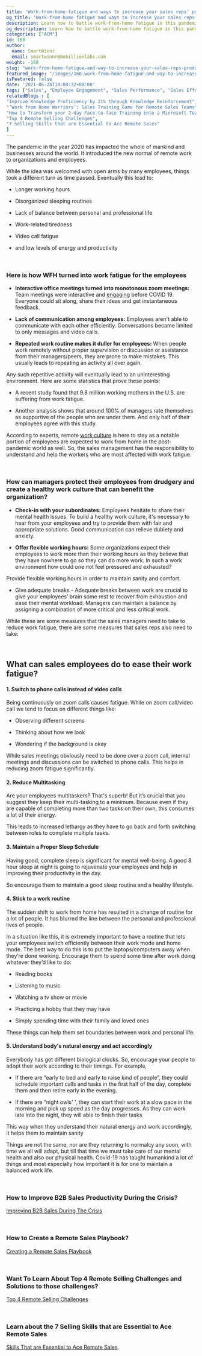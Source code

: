 ```yaml
---
title: 'Work-from-home fatigue and ways to increase your sales reps’ productivity'
og_title: 'Work-from-home fatigue and ways to increase your sales reps’ productivity'
description: Learn how to battle work-from-home fatigue in this pandemic driven world along with tips to improve your employees’ productivity
og_description: Learn how to battle work-from-home fatigue in this pandemic driven world along with tips to improve your employees’ productivity
categories: ["ACM"]
id: 160
author:
  name: SmartWinnr
  email: smartwinnr@mobillionlabs.com
weight: -160
slug: "work-from-home-fatigue-and-way-to-increase-your-sales-reps-productivity"
featured_image: "/images/160.work-from-home-fatigue-and-way-to-increase-your-sales-reps-productivity.jpeg"
isFeatured: false
date: '2021-06-24T10:00:32+08:00'
tags: ["Sales", "Employee Engagement", "Sales Performance", "Sales Effectiveness"]
relatedBlogs : [
"Improve Knowledge Proficiency by 21% through Knowledge Reinforcement",
"‘Work from Home Warriors’: Sales Training Game for Remote Sales Teams",
"How to Transform your 2-day Face-to-face Training into a Microsoft Teams Virtual Training?",
"Top 4 Remote Selling Challenges",
"7 Selling Skills that are Essential to Ace Remote Sales"
]
---
```


The pandemic in the year 2020 has impacted the whole of mankind and businesses around the world. It introduced the new normal of remote work to organizations and employees.

While the idea was welcomed with open arms by many employees, things took a different turn as time passed. Eventually this lead to:

-   Longer working hours
    

  

-   Disorganized sleeping routines
    

  

-   Lack of balance between personal and professional life
    

  

-   Work-related tiredness
    

  

-   Video call fatigue
    

  

-   and low levels of energy and productivity
    
<br>

<h3><b>Here is how WFH turned into work fatigue for the employees</b></h3>

-   **Interactive office meetings turned into monotonous zoom meetings:** Team meetings were interactive and [engaging](https://www.smartwinnr.com/post/improve-employee-engagement-of-your-remote-teams-with-gamification/) before COVID 19. Everyone could sit along, share their ideas and get instantaneous feedback.
    

  

-   **Lack of communication among employees:** Employees aren't able to communicate with each other efficiently. Conversations became limited to only messages and video calls.
    

  

-   **Repeated work routine makes it duller for employees:** When people work remotely without proper supervision or discussion or assistance from their managers/peers, they are prone to make mistakes. This usually leads to repeating an activity all over again.
    

  

Any such repetitive activity will eventually lead to an uninteresting environment. Here are some statistics that prove these points:

  

-   A recent study found that 9.8 million working mothers in the U.S. are suffering from work fatigue.
    

  

-   Another analysis shows that around 100% of managers rate themselves as supportive of the people who are under them. And only half of their employees agree with this study.
    

  

According to experts, remote [work culture](https://www.smartwinnr.com/post/how-to-build-a-successful-sales-environment/) is here to stay as a notable portion of employees are expected to work from home in the post-pandemic world as well. So, the sales management has the responsibility to understand and help the workers who are most affected with work fatigue.


 <br>
 

### **How can managers protect their employees from drudgery and create a healthy work culture that can benefit the organization?**

  

-   **Check-in with your subordinates:** Employees hesitate to share their mental health issues. To build a healthy work culture, it's necessary to hear from your employees and try to provide them with fair and appropriate solutions. Good communication can relieve dubiety and anxiety.
    

  

-   **Offer flexible working hours:** Some organizations expect their employees to work more than their working hours as they believe that they have nowhere to go so they can do more work. In such a work environment how could one not feel pressured and exhausted?
    


<div class="ml_special_div_blog ml-margin-bottom10">
  <div class="ml_special_div_blog_content ml-margin-top10 ml-margin-bottom10">
    <p>
        Provide flexible working hours in order to maintain sanity and comfort.
    </p>
  </div>  
</div>  
  

-   Give adequate breaks - Adequate breaks between work are crucial to give your employees’ brain some rest to recover from exhaustion and ease their mental workload. Managers can maintain a balance by assigning a combination of more critical and less critical work.
    

  

While these are some measures that the sales managers need to take to reduce work fatigue, there are some measures that sales reps also need to take:

<br>

##  **What can sales employees do to ease their work fatigue?**

  

#### **1.  Switch to phone calls instead of video calls**
    

Being continuously on zoom calls causes fatigue. While on zoom call/video call we tend to focus on different things like:

-   Observing different screens
    

-   Thinking about how we look
    

  

-   Wondering if the background is okay
    

  

While sales meetings obviously need to be done over a zoom call, internal meetings and discussions can be switched to phone calls. This helps in reducing zoom fatigue significantly.

  

#### **2. Reduce Multitasking**

  

Are your employees multitaskers? That's superb! But it’s crucial that you suggest they keep their multi-tasking to a minimum. Because even if they are capable of completing more than two tasks on their own, this consumes a lot of their energy.

  

This leads to increased lethargy as they have to go back and forth switching between roles to complete multiple tasks.

  
  
  

<h4><b>3. Maintain a Proper Sleep Schedule</b></h4>

  

Having good, complete sleep is significant for mental well-being. A good 8 hour sleep at night is going to rejuvenate your employees and help in improving their productivity in the day.

  

So encourage them to maintain a good sleep routine and a healthy lifestyle.

  
  

#### **4. Stick to a work routine**

  

The sudden shift to work from home has resulted in a change of routine for a lot of people. It has blurred the line between the personal and professional lives of people.

  

In a situation like this, it is extremely important to have a routine that lets your employees switch efficiently between their work mode and home mode. The best way to do this is to put the laptops/computers away when they’re done working. Encourage them to spend some time after work doing whatever they’d like to do:

  

-   Reading books
    

  

-   Listening to music
    

  

-   Watching a tv show or movie
    

  

-   Practicing a hobby that they may have
    

  

-   Simply spending time with their family and loved ones
    

  

These things can help them set boundaries between work and personal life.

  
  

#### **5. Understand body's natural energy and act accordingly**

  

Everybody has got different biological clocks. So, encourage your people to adopt their work according to their timings. For example,

-   If there are “early to bed and early to raise kind of people”, they could schedule important calls and tasks in the first half of the day, complete them and then retire early in the evening.
    

  

-   If there are “night owls' ', they can start their work at a slow pace in the morning and pick up speed as the day progresses. As they can work late into the night, they will able to finish their tasks
    

  

This way when they understand their natural energy and work accordingly, it helps them to maintain sanity

  

Things are not the same, nor are they returning to normalcy any soon, with time we all will adapt, but till that time we must take care of our mental health and also our physical health. Covid-19 has taught humankind a lot of things and most especially how important it is for one to maintain a balanced work life.


<br>  

<h3><b>How to Improve B2B Sales Productivity During the Crisis?</b></h3>

  

[Improving B2B Sales During The Crisis](https://www.smartwinnr.com/post/how-to-improve-b2b-sales-productivity-during-the-crisis/)

  
<br>    

### **How to Create a Remote Sales Playbook?**


<p><a href="https://www.smartwinnr.com/post/how-to-create-a-remote-sales-playbook/">Creating a Remote Sales Playbook</a></p>

<br>    
  

### **Want To Learn About Top 4 Remote Selling Challenges and Solutions to those challenges?**

[Top 4 Remote Selling Challenges](https://www.smartwinnr.com/post/top-4-remote-selling-challenges/)

  
<br>  

### **Learn about the 7 Selling Skills that are Essential to Ace Remote Sales**


[Skills That are Essential to Ace Remote Sales](https://www.smartwinnr.com/post/7-selling-skills-that-are-essential-to-ace-remote-sales/)